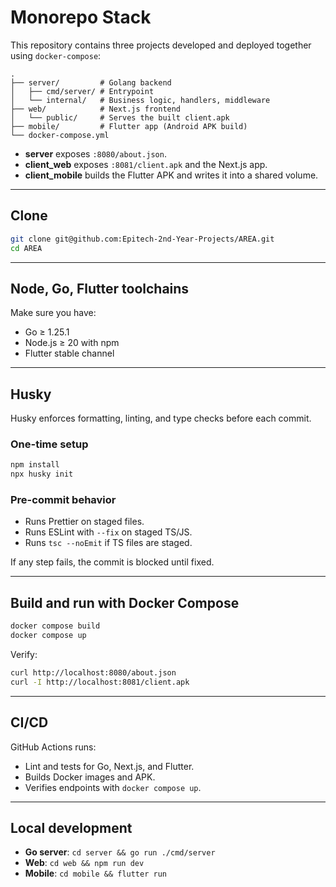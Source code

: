 # Monorepo Stack

This repository contains three projects developed and deployed together using `docker-compose`:

```
.
├── server/         # Golang backend
│   ├── cmd/server/ # Entrypoint
│   └── internal/   # Business logic, handlers, middleware
├── web/            # Next.js frontend
│   └── public/     # Serves the built client.apk
├── mobile/         # Flutter app (Android APK build)
└── docker-compose.yml
```

- **server** exposes `:8080/about.json`.
- **client_web** exposes `:8081/client.apk` and the Next.js app.
- **client_mobile** builds the Flutter APK and writes it into a shared volume.

---

## Clone

```bash
git clone git@github.com:Epitech-2nd-Year-Projects/AREA.git
cd AREA
```

---

## Node, Go, Flutter toolchains

Make sure you have:

- Go ≥ 1.25.1
- Node.js ≥ 20 with npm
- Flutter stable channel

---

## Husky

Husky enforces formatting, linting, and type checks before each commit.

### One-time setup

```bash
npm install
npx husky init
```

### Pre-commit behavior

- Runs Prettier on staged files.
- Runs ESLint with `--fix` on staged TS/JS.
- Runs `tsc --noEmit` if TS files are staged.

If any step fails, the commit is blocked until fixed.

---

## Build and run with Docker Compose

```bash
docker compose build
docker compose up
```

Verify:

```bash
curl http://localhost:8080/about.json
curl -I http://localhost:8081/client.apk
```

---

## CI/CD

GitHub Actions runs:

- Lint and tests for Go, Next.js, and Flutter.
- Builds Docker images and APK.
- Verifies endpoints with `docker compose up`.

---

## Local development

- **Go server**: `cd server && go run ./cmd/server`
- **Web**: `cd web && npm run dev`
- **Mobile**: `cd mobile && flutter run`
